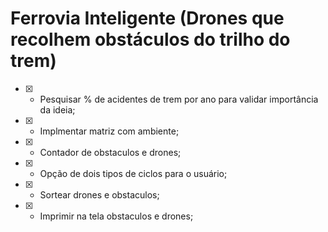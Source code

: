 # Ferrovia Inteligente (Drones que recolhem obstáculos do trilho do trem)
- [x] - Pesquisar % de acidentes de trem por ano para validar importância da ideia;
- [x] - Implmentar matriz com ambiente;
- [x] - Contador de obstaculos e drones;
- [x] - Opção de dois tipos de ciclos para o usuário;
- [x] - Sortear drones e obstaculos;
- [x] - Imprimir na tela obstaculos e drones;

